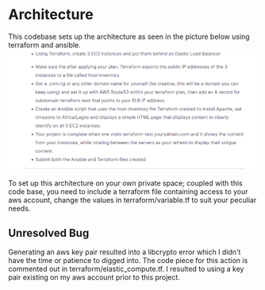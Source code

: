 # Architecture

This codebase sets up the architecture as seen in the picture below using terraform and ansible.
![project structure](project.png)

To set up this architecture on your own private space; coupled with this code base, you need to include a terraform file containing access to your aws account, change the values in terraform/variable.tf to suit your peculiar needs.

## Unresolved Bug

Generating an aws key pair resulted into a libcrypto error which I didn't have the time or patience to digged into. The code piece for this action is commented out in terraform/elastic_compute.tf. I resulted to using a key pair existing on my aws account prior to this project.
